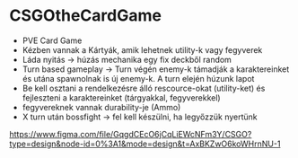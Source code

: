 # CSGOtheCardGame

- PVE Card Game
- Kézben vannak a Kártyák, amik lehetnek utility-k vagy fegyverek
- Láda nyitás -> húzás mechanika egy fix deckből random
- Turn based gameplay -> Turn végén enemy-k támadják a karaktereinket és utána spawnolnak is új enemy-k. A turn elején húzunk lapot
- Be kell osztani a rendelkezésre álló rescource-okat (utility-ket) és fejleszteni a karaktereinket (tárgyakkal, fegyverekkel)
- fegyvereknek vannak durability-je (Ammo)
- X turn után bossfight -> fel kell készülni, ha legyőzzük nyertünk

https://www.figma.com/file/GqgdCEcO6jCqLiEWcNFm3Y/CSGO?type=design&node-id=0%3A1&mode=design&t=AxBKZwO6koWHrnNU-1

